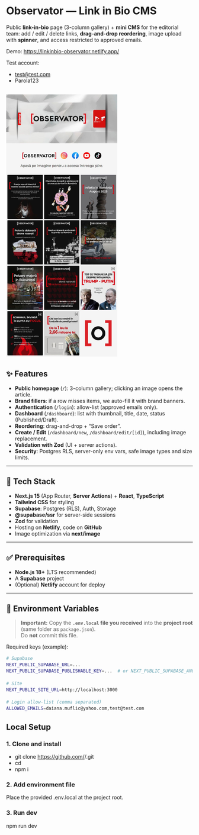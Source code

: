 # Observator — Link in Bio CMS

Public **link-in-bio** page (3-column gallery) + **mini CMS** for the editorial team: add / edit / delete links, **drag-and-drop reordering**, image upload with **spinner**, and access restricted to approved emails.

Demo: https://linkinbio-observator.netlify.app/

Test account:

- test@test.com
- Parola123

<!-- ![Homepage — 3-column gallery](./public/assets/readme/homepage.jpeg) -->

## <img src="./public/assets/readme/homepage.jpeg" alt="Homepage — 3-column gallery" width="300">

## ✨ Features

- **Public homepage** (`/`): 3-column gallery; clicking an image opens the article.
- **Brand fillers**: if a row misses items, we auto-fill it with brand banners.
- **Authentication** (`/login`): allow-list (approved emails only).
- **Dashboard** (`/dashboard`): list with thumbnail, title, date, status (Published/Draft).
- **Reordering**: drag-and-drop + “Save order”.
- **Create / Edit** (`/dashboard/new`, `/dashboard/edit/[id]`), including image replacement.
- **Validation with Zod** (UI + server actions).
- **Security**: Postgres RLS, server-only env vars, safe image types and size limits.

---

## 🧱 Tech Stack

- **Next.js 15** (App Router, **Server Actions**) + **React**, **TypeScript**
- **Tailwind CSS** for styling
- **Supabase**: Postgres (RLS), Auth, Storage
- **@supabase/ssr** for server-side sessions
- **Zod** for validation
- Hosting on **Netlify**, code on **GitHub**
- Image optimization via **next/image**

---

## ✅ Prerequisites

- **Node.js 18+** (LTS recommended)
- A **Supabase** project
- (Optional) **Netlify** account for deploy

---

## 🔐 Environment Variables

> **Important:** Copy the **`.env.local` file you received** into the **project root** (same folder as `package.json`).  
> Do **not** commit this file.

Required keys (example):

```bash
# Supabase
NEXT_PUBLIC_SUPABASE_URL=...
NEXT_PUBLIC_SUPABASE_PUBLISHABLE_KEY=...  # or NEXT_PUBLIC_SUPABASE_ANON_KEY (match your code)

# Site
NEXT_PUBLIC_SITE_URL=http://localhost:3000

# Login allow-list (comma separated)
ALLOWED_EMAILS=daiana.muflic@yahoo.com,test@test.com
```

## Local Setup

### 1. Clone and install

- git clone https://github.com/<user>/<repo>.git
- cd <repo>
- npm i

### 2. Add environment file

Place the provided .env.local at the project root.

### 3. Run dev

npm run dev
